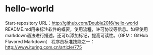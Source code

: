 # hello-world
Start-repository
URL：http://github.com/Double2016/hello-world
README.md用来标注软件的概要，使用流程，许可协议等信息。如果使用markdown语法进行描述，还可以添加标记，提高可读性。（GFM：GitHub Flavored Markdown）
程序员标准技能之一：http://www.ituring.com.cn/article/775
